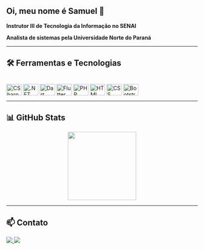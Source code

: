 ## Oi, meu nome é Samuel 👋

**Instrutor III de Tecnologia da Informação no SENAI**

**Analista de sistemas pela Universidade Norte do Paraná**

---

## 🛠️ Ferramentas e Tecnologias

<div style="display: inline_block"><br>
  <img align="center" alt="CSharp" height="30" width="40" src="https://cdn.jsdelivr.net/gh/devicons/devicon@latest/icons/csharp/csharp-original.svg" />
  <img align="center" alt=".NET" height="30" width="40" src="https://cdn.jsdelivr.net/gh/devicons/devicon@latest/icons/dotnetcore/dotnetcore-original.svg" />
  <img align="center" alt="Dart" height="30" width="40" src="https://cdn.jsdelivr.net/gh/devicons/devicon@latest/icons/dart/dart-original.svg" />
  <img align="center" alt="Flutter" height="30" width="40"src="https://cdn.jsdelivr.net/gh/devicons/devicon@latest/icons/flutter/flutter-original.svg" />
  <img align="center" alt="PHP" height="30" width="40" src="https://cdn.jsdelivr.net/gh/devicons/devicon@latest/icons/php/php-original.svg" />
  <img align="center" alt="HTML" height="30" width="40" src="https://cdn.jsdelivr.net/gh/devicons/devicon@latest/icons/html5/html5-original.svg" />
  <img align="center" alt="CSS" height="30" width="40" src="https://cdn.jsdelivr.net/gh/devicons/devicon@latest/icons/css3/css3-original.svg" />
  <img align="center" alt="Bootstrap" height="30" width="40" src="https://cdn.jsdelivr.net/gh/devicons/devicon@latest/icons/bootstrap/bootstrap-original.svg" />
</div>  

<!--
---

 ## 📚 Ferramentas e Tecnologias que Estou Aprendendo

<div style="display: inline_block"><br>          
  <img align="center" alt="Blender" height="30" width="40" src="https://cdn.jsdelivr.net/gh/devicons/devicon/icons/blender/blender-original.svg" />
  <img align="center" alt="CSharp" height="30" width="40" src="https://cdn.jsdelivr.net/gh/devicons/devicon/icons/csharp/csharp-original.svg">
  <img align="center" alt="TensorFlow" height="30" width="40" src="https://cdn.jsdelivr.net/gh/devicons/devicon@latest/icons/tensorflow/tensorflow-original.svg" />
</div> --> 

---

## 📊 GitHub Stats

<div align="center">
  <a href="https://github.com/Sammytss">
    <img height="180em" src="https://github-readme-stats.vercel.app/api/top-langs/?username=Sammytss&layout=compact&langs_count=7&theme=dark"/>
  </a>
</div>

---

## 📫 Contato

<div> 
  <a href="mailto:samuel.tssbr@gmail.com">
    <img src="https://img.shields.io/badge/-Gmail-%23333?style=for-the-badge&logo=gmail&logoColor=white" target="_blank" />
  </a>
  <a href="https://linkedin.com/in/samuel-teles-dos-santos-662003237/" target="_blank">
    <img src="https://img.shields.io/badge/-LinkedIn-%230077B5?style=for-the-badge&logo=linkedin&logoColor=white" target="_blank"/>
  </a> 
</div>
